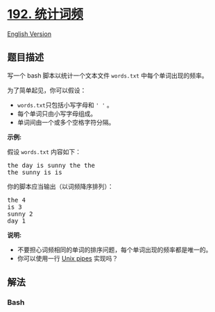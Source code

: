 # [192. 统计词频](https://leetcode-cn.com/problems/word-frequency)

[English Version](/solution/0100-0199/0192.Word%20Frequency/README_EN.md)

## 题目描述

<!-- 这里写题目描述 -->

<p>写一个 bash 脚本以统计一个文本文件&nbsp;<code>words.txt</code>&nbsp;中每个单词出现的频率。</p>

<p>为了简单起见，你可以假设：</p>

<ul>
	<li><code>words.txt</code>只包括小写字母和&nbsp;<code>&#39; &#39;</code>&nbsp;。</li>
	<li>每个单词只由小写字母组成。</li>
	<li>单词间由一个或多个空格字符分隔。</li>
</ul>

<p><strong>示例:</strong></p>

<p>假设 <code>words.txt</code> 内容如下：</p>

<pre>the day is sunny the the
the sunny is is
</pre>

<p>你的脚本应当输出（以词频降序排列）：</p>

<pre>the 4
is 3
sunny 2
day 1
</pre>

<p><strong>说明:</strong></p>

<ul>
	<li>不要担心词频相同的单词的排序问题，每个单词出现的频率都是唯一的。</li>
	<li>你可以使用一行&nbsp;<a href="http://tldp.org/HOWTO/Bash-Prog-Intro-HOWTO-4.html">Unix pipes</a>&nbsp;实现吗？</li>
</ul>

## 解法

<!-- 这里可写通用的实现逻辑 -->

<!-- tabs:start -->

### **Bash**

<!-- 这里可写当前语言的特殊实现逻辑 -->

```sh

```

<!-- tabs:end -->
